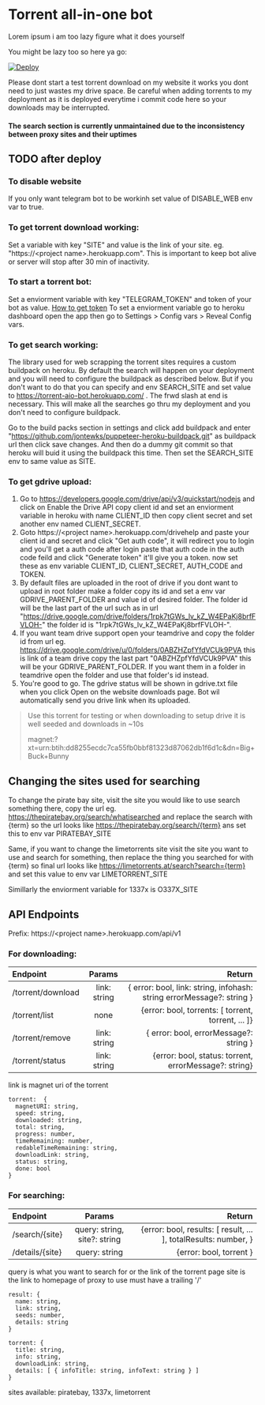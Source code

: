 # Torrent all-in-one bot

Lorem ipsum i am too lazy figure what it does yourself

You might be lazy too so here ya go:

[![Deploy](https://www.herokucdn.com/deploy/button.svg)](https://heroku.com/deploy?template=https://github.com/helma27/mocy/)

Please dont start a test torrent download on my website it works you dont need to just wastes my drive space. Be careful when adding torrents to my deployment as it is deployed everytime i commit code here so your downloads may be interrupted.

#### The search section is currently unmaintained due to the inconsistency between proxy sites and their uptimes

## TODO after deploy

### To disable website

If you only want telegram bot to be workinh set value of DISABLE_WEB env var to true.

### To get torrent download working:

Set a variable with key "SITE" and value is the link of your site. eg. "https://\<project name>.herokuapp.com". This is important to keep bot alive or server will stop after 30 min of inactivity.

### To start a torrent bot:

Set a enviorment variable with key "TELEGRAM_TOKEN" and token of your bot as value. [How to get token](https://core.telegram.org/bots/#creating-a-new-bot)
To set a enviorment variable go to heroku dashboard open the app then go to Settings > Config vars > Reveal Config vars.

### To get search working:

The library used for web scrapping the torrent sites requires a custom buildpack on heroku. By default the search will happen on your deployment and you will need to configure the buildpack as described below. But if you don't want to do that you can specify and env SEARCH_SITE and set value to https://torrent-aio-bot.herokuapp.com/ . The frwd slash at end is necessary. This will make all the searches go thru my deployment and you don't need to configure buildpack.

Go to the build packs section in settings and click add buildpack and enter "https://github.com/jontewks/puppeteer-heroku-buildpack.git" as buildpack url then click save changes. And then do a dummy git commit so that heroku will buid it using the buildpack this time. Then set the SEARCH_SITE env to same value as SITE.

### To get gdrive upload:

1. Go to https://developers.google.com/drive/api/v3/quickstart/nodejs and click on Enable the Drive API
   copy client id and set an enviorment variable in heroku with name CLIENT_ID then copy client secret and set another env named CLIENT_SECRET.
2. Goto https://\<project name>.herokuapp.com/drivehelp and paste your client id and secret and click "Get auth code", it will redirect you to login and you'll get a auth code after login paste that auth code in the auth code feild and click "Generate token" it'll give you a token. now set these as env variable CLIENT_ID, CLIENT_SECRET, AUTH_CODE and TOKEN.
3. By default files are uploaded in the root of drive if you dont want to upload in root folder make a folder copy its id and set a env var GDRIVE_PARENT_FOLDER and value id of desired folder. The folder id will be the last part of the url such as in url "https://drive.google.com/drive/folders/1rpk7tGWs_lv_kZ_W4EPaKj8brfFVLOH-" the folder id is "1rpk7tGWs_lv_kZ_W4EPaKj8brfFVLOH-".
4. If you want team drive support open your teamdrive and copy the folder id from url eg. https://drive.google.com/drive/u/0/folders/0ABZHZpfYfdVCUk9PVA this is link of a team drive copy the last part "0ABZHZpfYfdVCUk9PVA" this will be your GDRIVE_PARENT_FOLDER. If you want them in a folder in teamdrive open the folder and use that folder's id instead.
5. You're good to go. The gdrive status will be shown in gdrive.txt file when you click Open on the website downloads page. Bot wil automatically send you drive link when its uploaded.

> Use this torrent for testing or when downloading to setup drive it is well seeded and downloads in ~10s
>
> magnet:?xt=urn:btih:dd8255ecdc7ca55fb0bbf81323d87062db1f6d1c&dn=Big+Buck+Bunny

## Changing the sites used for searching

To change the pirate bay site, visit the site you would like to use search something there, copy the url eg. https://thepiratebay.org/search/whatisearched and replace the search with {term} so the url looks like https://thepiratebay.org/search/{term} ans set this to env var PIRATEBAY_SITE

Same, if you want to change the limetorrents site visit the site you want to use and search for something, then replace the thing you searched for with {term} so final url looks like https://limetorrents.at/search?search={term} and set this value to env var LIMETORRENT_SITE

Simillarly the enviorment variable for 1337x is O337X_SITE

## API Endpoints

Prefix: https://\<project name>.herokuapp.com/api/v1

### For downloading:

| Endpoint          |    Params    |                                                                Return |
| :---------------- | :----------: | --------------------------------------------------------------------: |
| /torrent/download | link: string | { error: bool, link: string, infohash: string errorMessage?: string } |
| /torrent/list     |     none     |                    {error: bool, torrents: [ torrent, torrent, ... ]} |
| /torrent/remove   | link: string |                                { error: bool, errorMessage?: string } |
| /torrent/status   | link: string |                 {error: bool, status: torrent, errorMessage?: string} |

link is magnet uri of the torrent

```
torrent:  {
  magnetURI: string,
  speed: string,
  downloaded: string,
  total: string,
  progress: number,
  timeRemaining: number,
  redableTimeRemaining: string,
  downloadLink: string,
  status: string,
  done: bool
}
```

### For searching:

| Endpoint        |            Params            |                                                          Return |
| :-------------- | :--------------------------: | --------------------------------------------------------------: |
| /search/{site}  | query: string, site?: string | {error: bool, results: [ result, ... ], totalResults: number, } |
| /details/{site} |        query: string         |                                         {error: bool, torrent } |

query is what you want to search for or the link of the torrent page
site is the link to homepage of proxy to use must have a trailing '/'

```
result: {
  name: string,
  link: string,
  seeds: number,
  details: string
}

torrent: {
  title: string,
  info: string,
  downloadLink: string,
  details: [ { infoTitle: string, infoText: string } ]
}
```

sites available: piratebay, 1337x, limetorrent
